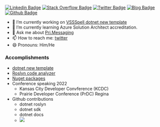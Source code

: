 [![Linkedin Badge](https://img.shields.io/badge/-Peter%20Ritchie-blue?style=flat&logo=Linkedin&logoColor=white&link=https://www.linkedin.com/in/peteraritchie/)](https://www.linkedin.com/in/peteraritchie/)
[![Stack Overflow Badge](https://img.shields.io/badge/-Peter%20Ritchie-black?style=flat&logo=Stack%20Overflow&logoColor=orange&link=https://stackoverflow.com/users/5620/peter-ritchie)](https://stackoverflow.com/users/5620/peter-ritchie)
[![Twitter Badge](https://img.shields.io/badge/-@peterritchie-1da1f2?style=flat&logo=twitter&logoColor=white&link=https://twitter.com/peterritchie)](https://twitter.com/peterritchie)
[![Blog Badge](https://img.shields.io/badge/-Blog%20RSS-darkred?style=flat&logo=rss&logoColor=yellow&link=https://blog.peterritchie.com/feed.xml)](https://blog.peterritchie.com/feed.xml)
[![Github Badge](https://img.shields.io/badge/-peteraritchie-404040?style=flat&logo=github&logoColor=cyan&link=https://github.com/peteraritchie)](https://github.com/peteraritchie)

- 🔭 I’m currently working on [VSSSpell dotnet new template](https://www.nuget.org/packages/Pri.Utility.Templates/)
- 🌱 I’m currently learning Azure Solution Architect accreditation.
- 💬 Ask me about [Pri.Messaging](https://github.com/peteraritchie/Messaging)
- 📫 How to reach me: [twitter](https://twitter.com/peterritchie)
- 😄 Pronouns: Him/He
<!--
- 👯 I’m looking to collaborate on ...
- 🤔 I’m looking for help with ...
-->
<!-- - ⚡ Fun fact:--> 

### Accomplishments
- [dotnet new template](https://www.nuget.org/packages/Pri.Utility.Templates/)
- [Roslyn code analyzer](https://github.com/peteraritchie/Messaging.Patterns/tree/master/PRI.Messaging.Patterns.Analyzer)
- [Nuget packages](https://www.nuget.org/profiles/peterritchie)
- Conference speaking 2022
  - Kansas City Developer Convference (KCDC)
  - Prairie Developer Conference (PrDC) Regina
- Github contributions
  - dotnet roslyn
  - dotnet sdk
  - dotnet docs
  - ![](https://pbs.twimg.com/media/Feb1S10aAAAEvvH?format=jpg&name=4096x4096)

<!--
**peteraritchie/peteraritchie** is a ✨ _special_ ✨ repository because its `README.md` (this file) appears on your GitHub profile.

Here are some ideas to get you started:

- 🔭 I’m currently working on ...
- 🌱 I’m currently learning ...
- 👯 I’m looking to collaborate on ...
- 🤔 I’m looking for help with ...
- 💬 Ask me about ...
- 📫 How to reach me: ...
- 😄 Pronouns: ...
- ⚡ Fun fact: ...
-->
